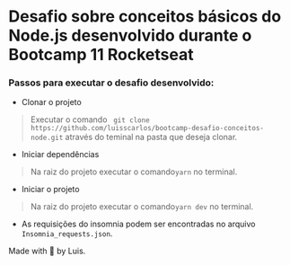 # Desafio sobre conceitos básicos do Node.js desenvolvido durante o Bootcamp 11 Rocketseat

### Passos para executar o desafio desenvolvido:
-  Clonar o projeto
> Executar o comando ` git clone https://github.com/luisscarlos/bootcamp-desafio-conceitos-node.git` através do teminal na pasta que deseja clonar.

- Iniciar dependências
 > Na raiz do projeto executar o comando`yarn` no terminal.

- Iniciar o projeto
> Na raiz do projeto executar o comando`yarn dev` no terminal.

-  As requisições do insomnia podem ser encontradas no arquivo `Insomnia_requests.json`.

Made with 🚀 by Luis.
